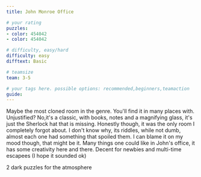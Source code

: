 ```yaml
---
title: John Monroe Office

# your rating
puzzles:
- color: 454042
- color: 454042

# difficulty, easy/hard
difficulty: easy
difftext: Basic

# teamsize
team: 3-5

# your tags here. possible options: recommended,beginners,teamaction
guide:
---
```


Maybe the most cloned room in the genre. You'll find it in many places with. Unjustified? No,it's a classic, with books, notes and a magnifying glass, it's just the Sherlock hat that is missing. Honestly though, it was the only room I completely forgot about.
 I don't know why, its riddles, while not dumb, almost each one had something that spoiled them. I can blame it on my mood though, that might be it.
 Many things one could like in John's office, it has some creativity here and there. Decent for newbies and multi-time escapees (I hope it sounded ok)

 2 dark puzzles for the atmosphere